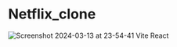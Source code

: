 # Netflix_clone
![Screenshot 2024-03-13 at 23-54-41 Vite React](https://github.com/LogithaECE/Netflix_clone/assets/125351551/e402534f-9d05-452a-baa8-4cb85e271547)
